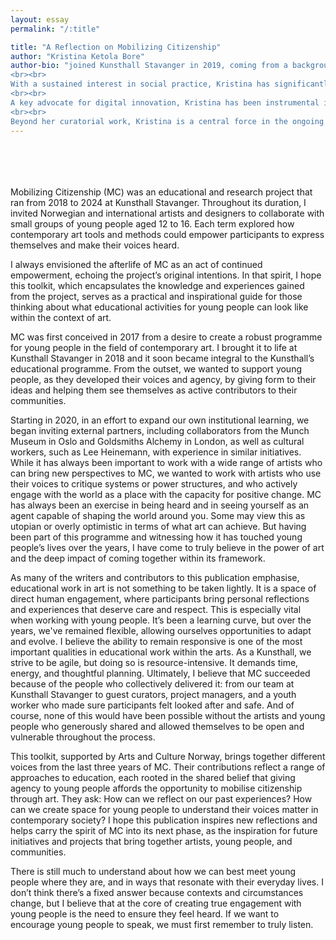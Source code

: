 ```yaml
---
layout: essay
permalink: "/:title"

title: "A Reflection on Mobilizing Citizenship"
author: "Kristina Ketola Bore"
author-bio: "joined Kunsthall Stavanger in 2019, coming from a background as a curator, writer, and editor. Since then, she has played a pivotal role in shaping the institution’s curatorial and strategic direction. Her work at the kunsthall includes exhibitions and commissioned projects with artists such as Lex Brown, Bárbara Wagner & Benjamin de Burca, Cindy Ji Hye Kim, Nnena Kalu, Laurel Schwulst, and Farah Al Qasimi, among others.
<br><br>
With a sustained interest in social practice, Kristina has significantly expanded the institution’s educational initiatives—growing the team, structuring a comprehensive program, and launching Mobilizing Citizenship, a practice-based research project for youth focused on civic engagement through art.
<br><br>
A key advocate for digital innovation, Kristina has been instrumental in developing Kunsthall Stavanger’s digital platform, commissioning and curating online works such as Mouthpiece (2022) by Stine Janvin, a participatory digital performance, and the series Queer Culture Year: Even When We Can't We Must (2023).
<br><br>
Beyond her curatorial work, Kristina is a central force in the ongoing development of Kunsthall Stavanger as a forward-looking institution. She also serves as deputy chair of Kunsthallene i Norge, contributing to the national discourse on contemporary art and institutional development."
---
```


<br><br><br><br>
Mobilizing Citizenship (MC) was an educational and research project that ran from 2018 to 2024 at Kunsthall Stavanger. Throughout its duration, I invited Norwegian and international artists and designers to collaborate with small groups of young people aged 12 to 16. Each term explored how contemporary art tools and methods could empower participants to express themselves and make their voices heard.


I always envisioned the afterlife of MC as an act of continued empowerment, echoing the project’s original intentions. In that spirit, I hope this toolkit, which encapsulates the knowledge and experiences gained from the project, serves as a practical and inspirational guide for those thinking about what educational activities for young people can look like within the context of art.


MC was first conceived in 2017 from a desire to create a robust programme for young people in the field of contemporary art. I brought it to life at Kunsthall Stavanger in 2018 and it soon became integral to the Kunsthall’s educational programme. From the outset, we wanted to support young people, as they developed their voices and agency, by giving form to their ideas and helping them see themselves as active contributors to their communities.


Starting in 2020, in an effort to expand our own institutional learning, we began inviting external partners, including collaborators from the Munch Museum in Oslo and Goldsmiths Alchemy in London, as well as cultural workers, such as Lee Heinemann, with experience in similar initiatives. While it has always been important to work with a wide range of artists who can bring new perspectives to MC, we wanted to work with artists who use their voices to critique systems or power structures, and who actively engage with the world as a place with the capacity for positive change.
MC has always been an exercise in being heard and in seeing yourself as an agent capable of shaping the world around you. Some may view this as utopian or overly optimistic in terms of what art can achieve. But having been part of this programme and witnessing how it has touched young people’s lives over the years, I have come to truly believe in the power of art and the deep impact of coming together within its framework.


As many of the writers and contributors to this publication emphasise, educational work in art is not something to be taken lightly. It is a space of direct human engagement, where participants bring personal reflections and experiences that deserve care and respect. This is especially vital when working with young people.
It’s been a learning curve, but over the years, we've remained flexible, allowing ourselves opportunities to adapt and evolve. I believe the ability to remain responsive is one of the most important qualities in educational work within the arts. As a Kunsthall, we strive to be agile, but doing so is resource-intensive. It demands time, energy, and thoughtful planning. Ultimately, I believe that MC succeeded because of the people who collectively delivered it: from our team at Kunsthall Stavanger to guest curators, project managers, and a youth worker who made sure participants felt looked after and safe. And of course, none of this would have been possible without the artists and young people who generously shared and allowed themselves to be open and vulnerable throughout the process.


This toolkit, supported by Arts and Culture Norway, brings together different voices from the last three years of MC. Their contributions reflect a range of approaches to education, each rooted in the shared belief that giving agency to young people affords the opportunity to mobilise citizenship through art. They ask: How can we reflect on our past experiences? How can we create space for young people to understand their voices matter in contemporary society? I hope this publication inspires new reflections and helps carry the spirit of MC into its next phase, as the inspiration for future initiatives and projects that bring together artists, young people, and communities.


There is still much to understand about how we can best meet young people where they are, and in ways that resonate with their everyday lives. I don’t think there’s a fixed answer because contexts and circumstances change, but I believe that at the core of creating true engagement with young people is the need to ensure they feel heard. If we want to encourage young people to speak, we must first remember to truly listen.

